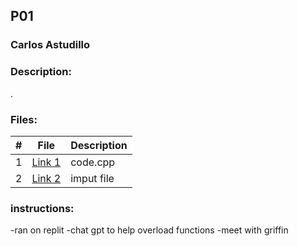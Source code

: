 ## P01
### Carlos Astudillo
### Description:

.
 
### Files:

|  #  |  File  |  Description  |
| :---: | ---------------- | -------------------------------------------------- |
|  1  |  [Link 1](code.cpp)  |  code.cpp  |
|  2  |  [Link 2](inputfile)  |  imput file  |

### instructions:
-ran on replit
-chat gpt to help overload functions 
-meet with griffin

